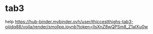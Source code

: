 # tab3
help
https://hub-binder.mybinder.ovh/user/thiccestthighs-tab3-oijidq88/voila/render/smollpp.ipynb?token=lIsXnZ8wQPSm8_Z1aIXu0w

